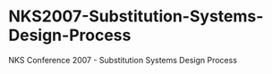 # NKS2007-Substitution-Systems-Design-Process
NKS Conference 2007 - Substitution Systems Design Process
